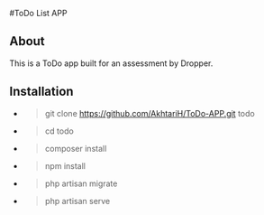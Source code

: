 #ToDo List APP

## About

This is a ToDo app built for an assessment by Dropper.

## Installation

- > git clone https://github.com/AkhtariH/ToDo-APP.git todo
- > cd todo
- > composer install
- > npm install
- > php artisan migrate
- > php artisan serve
